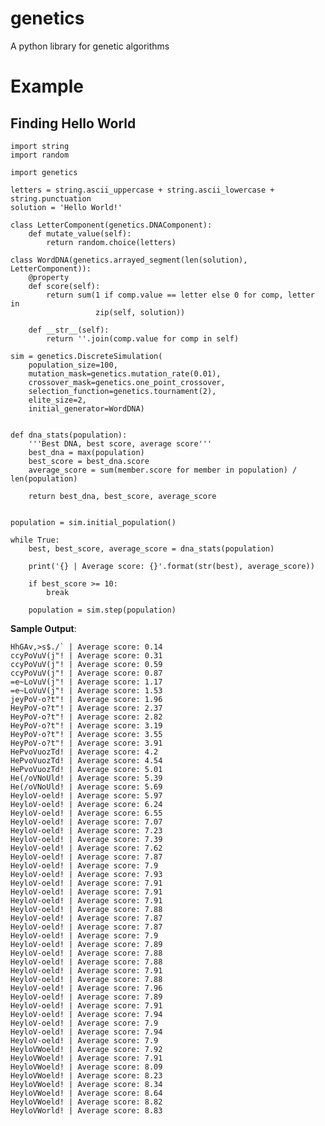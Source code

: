 genetics
========

A python library for genetic algorithms

Example
=======

Finding Hello World
-------------------

	import string
	import random
	
	import genetics
	
	letters = string.ascii_uppercase + string.ascii_lowercase + string.punctuation
	solution = 'Hello World!'
	
	class LetterComponent(genetics.DNAComponent):
	    def mutate_value(self):
	        return random.choice(letters)
	
	class WordDNA(genetics.arrayed_segment(len(solution), LetterComponent)):
	    @property
	    def score(self):
	        return sum(1 if comp.value == letter else 0 for comp, letter in
	                   zip(self, solution))
	
	    def __str__(self):
	        return ''.join(comp.value for comp in self)
	
	sim = genetics.DiscreteSimulation(
	    population_size=100,
	    mutation_mask=genetics.mutation_rate(0.01),
	    crossover_mask=genetics.one_point_crossover,
	    selection_function=genetics.tournament(2),
	    elite_size=2,
	    initial_generator=WordDNA)
	
	
	def dna_stats(population):
	    '''Best DNA, best score, average score'''
	    best_dna = max(population)
	    best_score = best_dna.score
	    average_score = sum(member.score for member in population) / len(population)
	
	    return best_dna, best_score, average_score
	
	
	population = sim.initial_population()
	
	while True:
	    best, best_score, average_score = dna_stats(population)
	
	    print('{} | Average score: {}'.format(str(best), average_score))
	
	    if best_score >= 10:
	        break
	
	    population = sim.step(population)
		
**Sample Output**:

	HhGAv,>s$./` | Average score: 0.14
	ccyPoVuV(j"! | Average score: 0.31
	ccyPoVuV(j"! | Average score: 0.59
	ccyPoVuV(j"! | Average score: 0.87
	=e~LoVuV(j"! | Average score: 1.17
	=e~LoVuV(j"! | Average score: 1.53
	jeyPoV-o?t"! | Average score: 1.96
	HeyPoV-o?t"! | Average score: 2.37
	HeyPoV-o?t"! | Average score: 2.82
	HeyPoV-o?t"! | Average score: 3.19
	HeyPoV-o?t"! | Average score: 3.55
	HeyPoV-o?t"! | Average score: 3.91
	HePvoVuozTd! | Average score: 4.2
	HePvoVuozTd! | Average score: 4.54
	HePvoVuozTd! | Average score: 5.01
	He(/oVNoUld! | Average score: 5.39
	He(/oVNoUld! | Average score: 5.69
	HeyloV-oeld! | Average score: 5.97
	HeyloV-oeld! | Average score: 6.24
	HeyloV-oeld! | Average score: 6.55
	HeyloV-oeld! | Average score: 7.07
	HeyloV-oeld! | Average score: 7.23
	HeyloV-oeld! | Average score: 7.39
	HeyloV-oeld! | Average score: 7.62
	HeyloV-oeld! | Average score: 7.87
	HeyloV-oeld! | Average score: 7.9
	HeyloV-oeld! | Average score: 7.93
	HeyloV-oeld! | Average score: 7.91
	HeyloV-oeld! | Average score: 7.91
	HeyloV-oeld! | Average score: 7.91
	HeyloV-oeld! | Average score: 7.88
	HeyloV-oeld! | Average score: 7.87
	HeyloV-oeld! | Average score: 7.87
	HeyloV-oeld! | Average score: 7.9
	HeyloV-oeld! | Average score: 7.89
	HeyloV-oeld! | Average score: 7.88
	HeyloV-oeld! | Average score: 7.88
	HeyloV-oeld! | Average score: 7.91
	HeyloV-oeld! | Average score: 7.88
	HeyloV-oeld! | Average score: 7.96
	HeyloV-oeld! | Average score: 7.89
	HeyloV-oeld! | Average score: 7.91
	HeyloV-oeld! | Average score: 7.94
	HeyloV-oeld! | Average score: 7.9
	HeyloV-oeld! | Average score: 7.94
	HeyloV-oeld! | Average score: 7.9
	HeyloVWoeld! | Average score: 7.92
	HeyloVWoeld! | Average score: 7.91
	HeyloVWoeld! | Average score: 8.09
	HeyloVWoeld! | Average score: 8.23
	HeyloVWoeld! | Average score: 8.34
	HeyloVWoeld! | Average score: 8.64
	HeyloVWoeld! | Average score: 8.82
	HeyloVWorld! | Average score: 8.83
